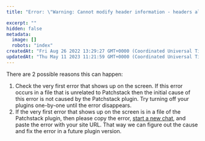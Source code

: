 ```yaml
---
title: "Error: \"Warning: Cannot modify header information - headers already sent by\""

excerpt: ""
hidden: false
metadata: 
  image: []
  robots: "index"
createdAt: "Fri Aug 26 2022 13:29:27 GMT+0000 (Coordinated Universal Time)"
updatedAt: "Thu May 11 2023 11:21:59 GMT+0000 (Coordinated Universal Time)"
---
```

There are 2 possible reasons this can happen:

<ol><li>Check the very first error that shows up on the screen. If this error occurs in a file that is unrelated to Patchstack then the initial cause of this error is not caused by the Patchstack plugin. Try turning off your plugins one-by-one until the error disappears.</li>

<li>If the very first error that shows up on the screen is in a file of the Patchstack plugin, then please copy the error, <a href="#" id="launch-intercom">start a new chat</a>, and paste the error with your site URL. That way we can figure out the cause and fix the error in a future plugin version.</li></ol>


<script>document.querySelector("#launch-intercom").addEventListener("click", ()=>{Intercom("show")});</script>